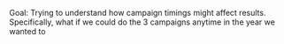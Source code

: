 Goal: Trying to understand how campaign timings might affect results.  Specifically, what if we could do the 3 campaigns anytime in the year we wanted to